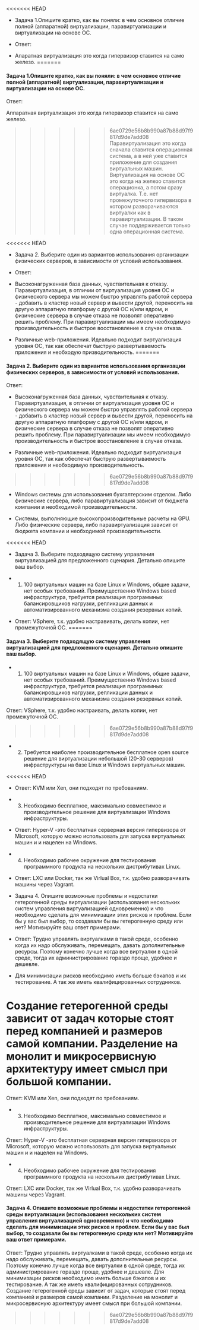 <<<<<<< HEAD
* Задача 1.Опишите кратко, как вы поняли: в чем основное отличие полной (аппаратной) виртуализации, паравиртуализации и виртуализации на основе ОС.

* Ответ: 
- Апаратная виртуализация это когда гипервизор ставится на само железо.
=======
	
#### Задача 1.Опишите кратко, как вы поняли: в чем основное отличие полной (аппаратной) виртуализации, паравиртуализации и виртуализации на основе ОС.

Ответ:

Аппаратная виртуализация это когда гипервизор ставится на само железо.
>>>>>>> 6ae0729e56b8b990a87b88d97f9817d9de7add08
Паравиртуализация это когда сначала ставится операционная система, а в ней уже ставится приложение для создания виртуальных машин.
Виртуализация на основе ОС это когда на железо ставится операционка, а потом сразу виртуалка. Т.е. нет промежуточного гипервизора в котором разворачиваются виртуалки как в паравиртуализации. В таком случае поддерживается только одна операционная система.


<<<<<<< HEAD
* Задача 2. Выберите один из вариантов использования организации физических серверов, в зависимости от условий использования.

* Ответ:

+ Высоконагруженная база данных, чувствительная к отказу. Паравиртуализация, в отличии от виртуализация уровня ОС и физического сервера мы можем быстро управлять работой сервера - добавить в кластер новый сервер и вывести другой, переносить на другую аппаратную платформу с другой ОС и/или ядром, и физические сервера в случае отказа не позволят оперативно решить проблему. При паравиртуализации мы имеем необходимую производительность и быстрое восстановление в случае отказа.

+ Различные web-приложения. Идеально подходит виртуализация уровня ОС, так как обеспечат быструю развертываемость приложения и необходую призводительность.
=======

#### Задача 2. Выберите один из вариантов использования организации физических серверов, в зависимости от условий использования.

Ответ:

+ Высоконагруженная база данных, чувствительная к отказу. Паравиртуализация, в отличии от виртуализация уровня ОС и физического сервера мы можем быстро управлять работой сервера - добавить в кластер новый сервер и вывести другой, переносить на другую аппаратную платформу с другой ОС и/или ядром, и физические сервера в случае отказа не позволят оперативно решить проблему. При паравиртуализации мы имеем необходимую производительность и быстрое восстановление в случае отказа.

+ Различные web-приложения. Идеально подходит виртуализация уровня ОС, так как обеспечат быструю развертываемость приложения и необходимую производительность.
>>>>>>> 6ae0729e56b8b990a87b88d97f9817d9de7add08

+ Windows системы для использования бухгалтерским отделом. Либо физические сервера, либо паравиртуализация зависит от бюджета компании и необходимой производительности.

+ Системы, выполняющие высокопроизводительные расчеты на GPU. Либо физические сервера, либо паравиртуализация зависит от бюджета компании и необходимой производительности.

<<<<<<< HEAD
* Задача 3. Выберите подходящую систему управления виртуализацией для предложенного сценария. Детально опишите ваш выбор.

* 1. 100 виртуальных машин на базе Linux и Windows, общие задачи, нет особых требований. Преимущественно Windows based инфраструктура, требуется реализация программных балансировщиков нагрузки, репликации данных и автоматизированного механизма создания резервных копий.

- Ответ: VSphere, т.к. удобно настравивать, делать копии, нет промежуточной ОС.
=======
#### Задача 3. Выберите подходящую систему управления виртуализацией для предложенного сценария. Детально опишите ваш выбор.

* 1. 100 виртуальных машин на базе Linux и Windows, общие задачи, нет особых требований. Преимущественно Windows based инфраструктура, требуется реализация программных балансировщиков нагрузки, репликации данных и автоматизированного механизма создания резервных копий.

Ответ: VSphere, т.к. удобно настраивать, делать копии, нет промежуточной ОС.
>>>>>>> 6ae0729e56b8b990a87b88d97f9817d9de7add08

* 2. Требуется наиболее производительное бесплатное open source решение для виртуализации небольшой (20-30 серверов) инфраструктуры на базе Linux и Windows виртуальных
машин.

<<<<<<< HEAD
- Ответ: KVM или Xen, они подходят по требованиям.

* 3. Необходимо бесплатное, максимально совместимое и производительное решение для виртуализации Windows инфраструктуры.
- Ответ: Hyper-V -это бесплатная серверная версия гипервизора от Microsoft, которую можно использовать для запуска виртуальных машин и и нацелен на Windows.

* 4. Необходимо рабочее окружение для тестирования программного продукта на нескольких дистрибутивах Linux.

- Ответ: LXC или Docker, так же Virlual Box, т.к. удобно разворачивать машины через Vagrant.

* Задача 4. Опишите возможные проблемы и недостатки гетерогенной среды виртуализации (использования нескольких систем управления виртуализацией одновременно) и что необходимо сделать для минимизации этих рисков и проблем. Если бы у вас был выбор, то создавали бы вы гетерогенную среду или нет? Мотивируйте ваш ответ примерами.

- Ответ: Трудно управлять виртуалками в такой среде, особенно когда их надо обслуживать, перемещать, давать дополнительные ресурсы.
Поэтому конечно лучше когда все виртуалки в одной среде, тогда их администрирование гораздо проще, удобнее и дешевле.

- Для минимизации рисков необходимо иметь больше бэкапов и их тестирование. А так же иметь квалифицированных сотрудников.

Создание гетерогенной среды зависит от задач которые стоят перед компанией и размеров самой компании. Разделение на монолит и микросервисную архитектуру имеет смысл при большой компании.
=======
Ответ: KVM или Xen, они подходят по требованиям.

* 3. Необходимо бесплатное, максимально совместимое и производительное решение для виртуализации Windows инфраструктуры.

Ответ: Hyper-V -это бесплатная серверная версия гипервизора от Microsoft, которую можно использовать для запуска виртуальных машин и и нацелен на Windows.

* 4. Необходимо рабочее окружение для тестирования программного продукта на нескольких дистрибутивах Linux.

Ответ: LXC или Docker, так же Virlual Box, т.к. удобно разворачивать машины через Vagrant.

#### Задача 4. Опишите возможные проблемы и недостатки гетерогенной среды виртуализации (использования нескольких систем управления виртуализацией одновременно) и что необходимо сделать для минимизации этих рисков и проблем. Если бы у вас был выбор, то создавали бы вы гетерогенную среду или нет? Мотивируйте ваш ответ примерами.

Ответ: 
Трудно управлять виртуалками в такой среде, особенно когда их надо обслуживать, перемещать, давать дополнительные ресурсы.
Поэтому конечно лучше когда все виртуалки в одной среде, тогда их администрирование гораздо проще, удобнее и дешевле.
Для минимизации рисков необходимо иметь больше бэкапов и их тестирование. А так же иметь квалифицированных сотрудников.
Создание гетерогенной среды зависит от задач, которые стоят перед компанией и размеров самой компании. Разделение на монолит и микросервисную архитектуру имеет смысл при большой компании.


>>>>>>> 6ae0729e56b8b990a87b88d97f9817d9de7add08


